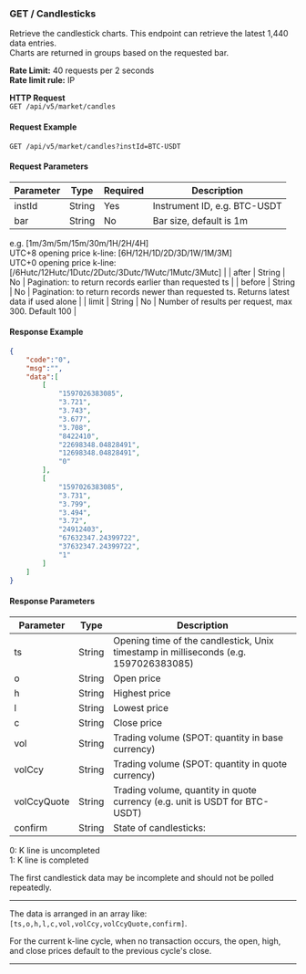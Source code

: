### GET / Candlesticks

Retrieve the candlestick charts. This endpoint can retrieve the latest 1,440 data entries.  
Charts are returned in groups based on the requested bar.

**Rate Limit:** 40 requests per 2 seconds  
**Rate limit rule:** IP

**HTTP Request**  
`GET /api/v5/market/candles`

#### Request Example

```
GET /api/v5/market/candles?instId=BTC-USDT
```

#### Request Parameters

| Parameter | Type   | Required | Description                                                                                     |
| --------- | ------ | -------- | ----------------------------------------------------------------------------------------------- |
| instId    | String | Yes      | Instrument ID, e.g. BTC-USDT                                                                    |
| bar       | String | No       | Bar size, default is 1m  
e.g. [1m/3m/5m/15m/30m/1H/2H/4H]  
UTC+8 opening price k-line: [6H/12H/1D/2D/3D/1W/1M/3M]  
UTC+0 opening price k-line: [/6Hutc/12Hutc/1Dutc/2Dutc/3Dutc/1Wutc/1Mutc/3Mutc]           |
| after     | String | No       | Pagination: to return records earlier than requested ts                                         |
| before    | String | No       | Pagination: to return records newer than requested ts. Returns latest data if used alone        |
| limit     | String | No       | Number of results per request, max 300. Default 100                                            |

#### Response Example

```json
{
    "code":"0",
    "msg":"",
    "data":[
        [
            "1597026383085",
            "3.721",
            "3.743",
            "3.677",
            "3.708",
            "8422410",
            "22698348.04828491",
            "12698348.04828491",
            "0"
        ],
        [
            "1597026383085",
            "3.731",
            "3.799",
            "3.494",
            "3.72",
            "24912403",
            "67632347.24399722",
            "37632347.24399722",
            "1"
        ]
    ]
}
```

#### Response Parameters

| Parameter    | Type   | Description                                                                                      |
|--------------|--------|------------------------------------------------------------------------------------------------|
| ts           | String | Opening time of the candlestick, Unix timestamp in milliseconds (e.g. 1597026383085)            |
| o            | String | Open price                                                                                    |
| h            | String | Highest price                                                                                 |
| l            | String | Lowest price                                                                                  |
| c            | String | Close price                                                                                   |
| vol          | String | Trading volume (SPOT: quantity in base currency)                                              |
| volCcy       | String | Trading volume (SPOT: quantity in quote currency)                                             |
| volCcyQuote  | String | Trading volume, quantity in quote currency (e.g. unit is USDT for BTC-USDT)                    |
| confirm      | String | State of candlesticks:  
0: K line is uncompleted  
1: K line is completed  

The first candlestick data may be incomplete and should not be polled repeatedly.

***

The data is arranged in an array like: `[ts,o,h,l,c,vol,volCcy,volCcyQuote,confirm]`.  

For the current k-line cycle, when no transaction occurs, the open, high, and close prices default to the previous cycle's close.

***
